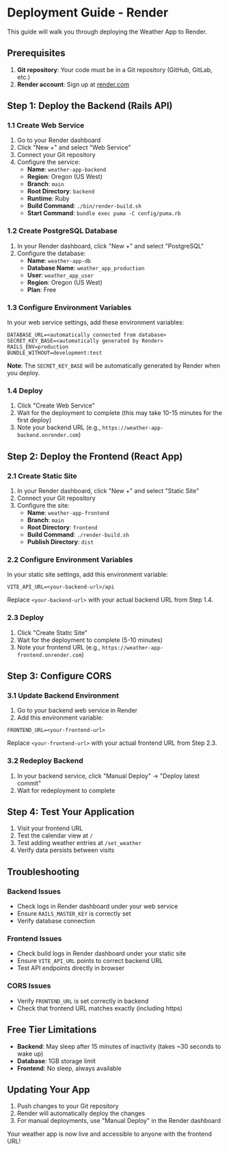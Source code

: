 # Deployment Guide - Render

This guide will walk you through deploying the Weather App to Render.

## Prerequisites

1. **Git repository**: Your code must be in a Git repository (GitHub, GitLab, etc.)
2. **Render account**: Sign up at [render.com](https://render.com)

## Step 1: Deploy the Backend (Rails API)

### 1.1 Create Web Service
1. Go to your Render dashboard
2. Click "New +" and select "Web Service"
3. Connect your Git repository
4. Configure the service:
   - **Name**: `weather-app-backend`
   - **Region**: Oregon (US West)
   - **Branch**: `main`
   - **Root Directory**: `backend`
   - **Runtime**: Ruby
   - **Build Command**: `./bin/render-build.sh`
   - **Start Command**: `bundle exec puma -C config/puma.rb`

### 1.2 Create PostgreSQL Database
1. In your Render dashboard, click "New +" and select "PostgreSQL"
2. Configure the database:
   - **Name**: `weather-app-db`
   - **Database Name**: `weather_app_production`
   - **User**: `weather_app_user`
   - **Region**: Oregon (US West)
   - **Plan**: Free

### 1.3 Configure Environment Variables
In your web service settings, add these environment variables:

```
DATABASE_URL=<automatically connected from database>
SECRET_KEY_BASE=<automatically generated by Render>
RAILS_ENV=production
BUNDLE_WITHOUT=development:test
```

**Note**: The `SECRET_KEY_BASE` will be automatically generated by Render when you deploy.

### 1.4 Deploy
1. Click "Create Web Service"
2. Wait for the deployment to complete (this may take 10-15 minutes for the first deploy)
3. Note your backend URL (e.g., `https://weather-app-backend.onrender.com`)

## Step 2: Deploy the Frontend (React App)

### 2.1 Create Static Site
1. In your Render dashboard, click "New +" and select "Static Site"
2. Connect your Git repository
3. Configure the site:
   - **Name**: `weather-app-frontend`
   - **Branch**: `main`
   - **Root Directory**: `frontend`
   - **Build Command**: `./render-build.sh`
   - **Publish Directory**: `dist`

### 2.2 Configure Environment Variables
In your static site settings, add this environment variable:

```
VITE_API_URL=<your-backend-url>/api
```

Replace `<your-backend-url>` with your actual backend URL from Step 1.4.

### 2.3 Deploy
1. Click "Create Static Site"
2. Wait for the deployment to complete (5-10 minutes)
3. Note your frontend URL (e.g., `https://weather-app-frontend.onrender.com`)

## Step 3: Configure CORS

### 3.1 Update Backend Environment
1. Go to your backend web service in Render
2. Add this environment variable:

```
FRONTEND_URL=<your-frontend-url>
```

Replace `<your-frontend-url>` with your actual frontend URL from Step 2.3.

### 3.2 Redeploy Backend
1. In your backend service, click "Manual Deploy" → "Deploy latest commit"
2. Wait for redeployment to complete

## Step 4: Test Your Application

1. Visit your frontend URL
2. Test the calendar view at `/`
3. Test adding weather entries at `/set_weather`
4. Verify data persists between visits

## Troubleshooting

### Backend Issues
- Check logs in Render dashboard under your web service
- Ensure `RAILS_MASTER_KEY` is correctly set
- Verify database connection

### Frontend Issues
- Check build logs in Render dashboard under your static site
- Ensure `VITE_API_URL` points to correct backend URL
- Test API endpoints directly in browser

### CORS Issues
- Verify `FRONTEND_URL` is set correctly in backend
- Check that frontend URL matches exactly (including https)

## Free Tier Limitations

- **Backend**: May sleep after 15 minutes of inactivity (takes ~30 seconds to wake up)
- **Database**: 1GB storage limit
- **Frontend**: No sleep, always available

## Updating Your App

1. Push changes to your Git repository
2. Render will automatically deploy the changes
3. For manual deployments, use "Manual Deploy" in the Render dashboard

Your weather app is now live and accessible to anyone with the frontend URL!